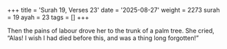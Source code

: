 +++
title = 'Surah 19, Verses 23'
date = '2025-08-27'
weight = 2273
surah = 19
ayah = 23
tags = []
+++

Then the pains of labour drove her to the trunk of a palm tree. She cried, “Alas! I wish I had died before this, and was a thing long forgotten!”